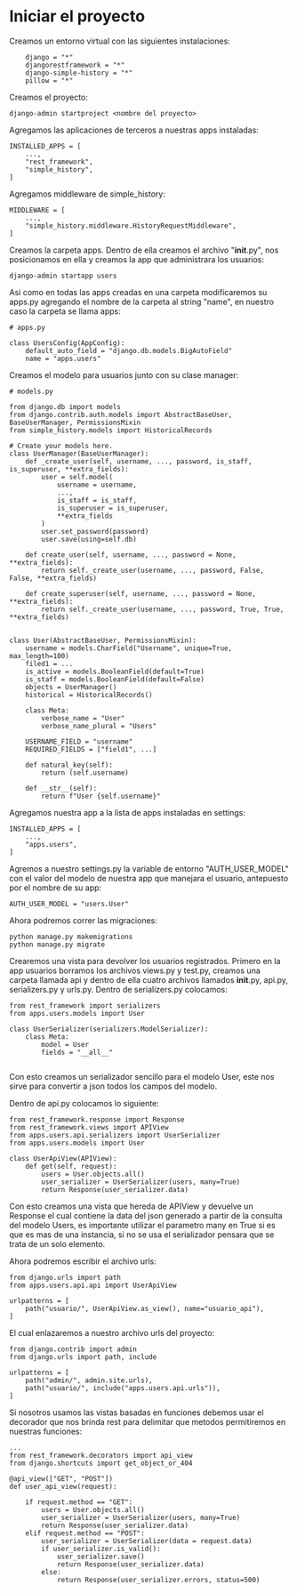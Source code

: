 # Iniciar el proyecto

Creamos un entorno virtual con las siguientes instalaciones:
```
    django = "*"
    djangorestframework = "*"
    django-simple-history = "*"
    pillow = "*"
```

Creamos el proyecto:
```
django-admin startproject <nombre del proyecto>
```

Agregamos las aplicaciones de terceros a nuestras apps instaladas:
```
INSTALLED_APPS = [
    ...,
    "rest_framework",
    "simple_history",
]
```

Agregamos middleware de simple_history:
```
MIDDLEWARE = [
    ...,
    "simple_history.middleware.HistoryRequestMiddleware",
]
```

Creamos la carpeta apps.
Dentro de ella creamos el archivo "__init__.py", nos posicionamos en ella y creamos la app que administrara los usuarios:
```
django-admin startapp users
```

Asi como en todas las apps creadas en una carpeta modificaremos su apps.py agregando el nombre de la carpeta al string "name", en nuestro caso la carpeta se llama apps:
```
# apps.py

class UsersConfig(AppConfig):
    default_auto_field = "django.db.models.BigAutoField"
    name = "apps.users"
```

Creamos el modelo para usuarios junto con su clase manager:
```
# models.py

from django.db import models
from django.contrib.auth.models import AbstractBaseUser, BaseUserManager, PermissionsMixin
from simple_history.models import HistoricalRecords

# Create your models here.
class UserManager(BaseUserManager):
    def _create_user(self, username, ..., password, is_staff, is_superuser, **extra_fields):
        user = self.model(
            username = username,
            ...,
            is_staff = is_staff,
            is_superuser = is_superuser,
            **extra_fields
        )
        user.set_password(password)
        user.save(using=self.db)

    def create_user(self, username, ..., password = None, **extra_fields):
        return self._create_user(username, ..., password, False, False, **extra_fields)

    def create_superuser(self, username, ..., password = None, **extra_fields):
        return self._create_user(username, ..., password, True, True, **extra_fields)


class User(AbstractBaseUser, PermissionsMixin):
    username = models.CharField("Username", unique=True, max_length=100)
    filed1 = ...
    is_active = models.BooleanField(default=True)
    is_staff = models.BooleanField(default=False)
    objects = UserManager()
    historical = HistoricalRecords()

    class Meta:
        verbose_name = "User"
        verbose_name_plural = "Users"

    USERNAME_FIELD = "username"
    REQUIRED_FIELDS = ["field1", ...]

    def natural_key(self):
        return (self.username)

    def __str__(self):
        return f"User {self.username}"
```

Agregamos nuestra app a la lista de apps instaladas en settings:
```
INSTALLED_APPS = [
    ...,
    "apps.users",
]
```

Agremos a nuestro settings.py la variable de entorno "AUTH_USER_MODEL" con el valor del modelo de nuestra app que manejara el usuario, antepuesto por el nombre de su app:
```
AUTH_USER_MODEL = "users.User"
```

Ahora podremos correr las migraciones:
```
python manage.py makemigrations
python manage.py migrate
```

Crearemos una vista para devolver los usuarios registrados. Primero en la app usuarios borramos los archivos views.py y test.py, creamos una carpeta llamada api y dentro de ella cuatro archivos llamados __init__.py, api.py, serializers.py y urls.py.
Dentro de serializers.py colocamos:
```
from rest_framework import serializers
from apps.users.models import User

class UserSerializer(serializers.ModelSerializer):
    class Meta:
        model = User
        fields = "__all__"
    
```
Con esto creamos un serializador sencillo para el modelo User, este nos sirve para convertir a json todos los campos del modelo.

Dentro de api.py colocamos lo siguiente:
```
from rest_framework.response import Response
from rest_framework.views import APIView
from apps.users.api.serializers import UserSerializer
from apps.users.models import User

class UserApiView(APIView):
    def get(self, request):
        users = User.objects.all()
        user_serializer = UserSerializer(users, many=True)
        return Response(user_serializer.data)

```

Con esto creamos una vista que hereda de APIView y devuelve un Response el cual contiene la data del json generado a partir de la consulta del modelo Users, es importante utilizar el parametro many en True si es que es mas de una instancia, si no se usa el serializador pensara que se trata de un solo elemento.

Ahora podremos escribir el archivo urls:
```
from django.urls import path
from apps.users.api.api import UserApiView

urlpatterns = [
    path("usuario/", UserApiView.as_view(), name="usuario_api"),
]
```

El cual enlazaremos a nuestro archivo urls del proyecto:
```
from django.contrib import admin
from django.urls import path, include

urlpatterns = [
    path("admin/", admin.site.urls),
    path("usuario/", include("apps.users.api.urls")),
]
```

Si nosotros usamos las vistas basadas en funciones debemos usar el decorador que nos brinda rest para delimitar que metodos permitiremos en nuestras funciones:
```
...
from rest_framework.decorators import api_view
from django.shortcuts import get_object_or_404

@api_view(["GET", "POST"])
def user_api_view(request):
    
    if request.method == "GET":
        users = User.objects.all()
        user_serializer = UserSerializer(users, many=True)
        return Response(user_serializer.data)
    elif request.method == "POST":
        user_serializer = UserSerializer(data = request.data)
        if user_serializer.is_valid():
            user_serializer.save()
            return Response(user_serializer.data)
        else:
            return Response(user_serializer.errors, status=500)
```
